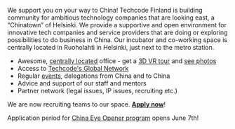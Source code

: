 We support you on your way to China! Techcode Finland is building community for ambitious technology companies that are looking east, a “Chinatown” of Helsinki. We provide a supportive and open environment for innovative tech companies and service providers that are doing or exploring possibilities to do business in China. Our incubator and co-working space is centrally located in Ruoholahti in Helsinki, just next to the metro station.

*   Awesome, [centrally located](#contact) office - get a [3D VR tour](https://my.matterport.com/show/?m=xPpNZKLgY3J) and [see photos](https://1drv.ms/f/s!Anqxi2ndXHfWjBIBwLO3Pnu3n9hf)
*   Access to [Techcode's Global Network](http://www.techcode.com/)
*   Regular [events](#events), delegations from China and to China
*   Advice and support of our staff and mentors
*   Partner network (legal issues, IP issues, recruiting etc.)

We are now recruiting teams to our space. [**Apply now**](mailto:finland@techcode.com?subject=Applying%20to%20Techcode)!

Application period for [China Eye Opener program](#program) opens June 7th!
